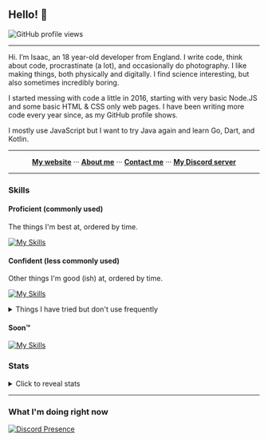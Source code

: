 ## Hello! 👋

![GitHub profile views](https://komarev.com/ghpvc/?username=eartharoid&color=009999&style=for-the-badge) <!-- *(since 20th October 2020)* -->

<hr>

Hi. I’m Isaac, an 18 year-old developer from England. I write code, think about code, procrastinate (a lot), and occasionally do photography. I like making things, both physically and digitally. I find science interesting, but also sometimes incredibly boring.

I started messing with code a little in 2016, starting with very basic Node.JS and some basic HTML & CSS only web pages. I have been writing more code every year since, as my GitHub profile shows.

I mostly use JavaScript but I want to try Java again and learn Go, Dart, and Kotlin.

<hr>

<p align="center">
  <b><a href="https://eartharoid.me">My website</a></b>
    ···  
  <b><a href="https://eartharoid.me/about">About me</a></b>
    ···  
  <b><a href="https://eartharoid.me/contact">Contact me</a></b>
    ···  
  <b><a href="https://lnk.earth/discord">My Discord server</a></b>
</p>

<hr>


### Skills

#### Proficient (commonly used)

The things I'm best at, ordered by time.

[![My Skills](https://skillicons.dev/icons?i=raspberrypi,linux,html,css,js,github,md,nodejs,discord,bots,cloudflare,git,nginx,vscode,regex,mysql,prisma,netlify,svelte,tailwind,supabase,workers)](https://skillicons.dev)

#### Confident (less commonly used)

Other things I'm good (ish) at, ordered by time.

[![My Skills](https://skillicons.dev/icons?i=py,express,vue,firebase,ts,grafana,go)](https://skillicons.dev)


<details>
  <summary>Things I have tried but don't use frequently</summary>
  
  [![My Skills](https://skillicons.dev/icons?i=wordpress,php,java,eclipse,bootstrap,jquery,sass,deno,figma,materialui,react,nextjs,bash,powershell,prometheus,sass)](https://skillicons.dev)

</details>

#### Soon™️

[![My Skills](https://skillicons.dev/icons?i=docker,mongodb,nuxtjs,kotlin,dart,flutter,remix)](https://skillicons.dev)

### Stats

<details>
  <summary>Click to reveal  stats</summary>
  
  ![Stats](https://github-readme-stats.vercel.app/api?username=eartharoid&show_icons=true&hide_title=true&bg_color=30,41E296,00C4EE&title_color=fff&text_color=fff)

  [![Metrics](https://raw.githubusercontent.com/eartharoid/eartharoid/master/github-metrics.svg)](https://metrics.lecoq.io/about/eartharoid)

</details>



<hr>

### What I'm doing right now

[![Discord Presence](https://lanyard-profile-readme.vercel.app/api/319467558166069248)](https://discord.com/users/319467558166069248)
